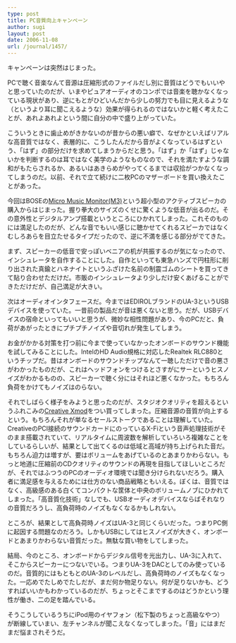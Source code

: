 ```yaml
---
type: post
title: PC音質向上キャンペーン
author: sugi
layout: post
date: 2006-11-08
url: /journal/1457/
---
```

キャンペーンは突然はじまった。

PCで聴く音楽なんて音源は圧縮形式のファイルだし別に音質はどうでもいいやと思っていたのだが、いまやピュアオーディオのコンポでは音楽を聴かなくなっている現状があり、逆にもとがひどいんだから少しの努力でも目に見えるような（というより耳に聞こえるような）効果が得られるのではないかと軽く考えたことが、あれよあれよという間に自分の中で盛り上がっていた。

こういうときに歯止めがきかないのが昔からの悪い癖で、なぜかといえばリアルな高音質ではなく、表層的に、こうしたんだから音がよくなっているはずという、「はず」の部分だけを求めてしまうからだと思う。「はず」か「はず」じゃないかを判断するのは耳ではなく美学のようなものなので、それを満たすような調和がもたらされるか、あるいはあきらめがやってくるまでは収拾がつかなくなってしまうのだ。以前、それで立て続けに二枚PCのマザーボードを買い換えたことがあった。

今回はBOSEの<a href="http://www.bose-export.com/products/multimedia/m3/index.html" onclick="_gaq.push(['_trackEvent', 'outbound-article', 'http://www.bose-export.com/products/multimedia/m3/index.html', 'Micro Music Monitor(M3)']);" >Micro Music Monitor(M3)</a>という超小型のアクティブスピーカの購入からはじまった。握り拳大のサイズのくせに驚くような低音が出るのだ。その意外性とデジタルアンプ搭載というところにひかれてしまった。これそのものには満足したのだが、どんな音でもいい感じに聴かせてくれるスピーカではなくむしろあらを目立たせるタイプだったので、逆に不満を感じる部分がでてきた。

まず、スピーカーの低音で安っぽいベニアの机が共振するのが気になったので、インシュレータを自作することにした。自作といっても東急ハンズで円柱形に削り出された真鍮とハネナイトというふざけた名前の制震ゴムのシートを買ってきて貼り合わせただけだ。市販のインシュレータより少しだけ安くあげることができただけだが、自己満足が大きい。

次はオーディオインタフェースだ。今まではEDIROLブランドのUA-3というUSBデバイスを使っていた。一昔前の製品だが音は悪くないと思う。だが、USBデバイスの宿命といってもいいと思うが、微妙な相性問題があり、今のPCだと、負荷があがったときにプチプチノイズや音切れが発生してしまう。

お金がかかる対策を打つ前に今まで使っていなかったオンボードのサウンド機能を試してみることにした。IntelのHD Audio規格に対応したRealtek RLC880というチップだ。昔はオンボードのサウンドチップなんて一聴しただけで音の悪さがわかったものだが、これはヘッドフォンをつけるとさすがにサーというヒスノイズがわかるものの、スピーカーで聴く分にはそれほど悪くなかった。もちろん負荷をかけてもノイズはのらない。

それでしばらく様子をみようと思ったのだが、スタジオクオリティを超えるというふれこみの<a href="http://jp.creative.com/products/product.asp?category=209&subcategory=668&product=15913" onclick="_gaq.push(['_trackEvent', 'outbound-article', 'http://jp.creative.com/products/product.asp?category=209&subcategory=668&product=15913', 'Creative Xmod']);" >Creative Xmod</a>をつい買ってしまった。圧縮音源の音質が向上するという。もちろんそれが単なるセールストークであることは理解していた。CreativeのPCI接続のサウンドカードにのっているX-Fiという音声処理技術がそのまま搭載されていて、リアルタイムに周波数を解析していろいろ複雑なことをしているらしいが、結果として出てくるのは低域と高域が持ち上げられた音だ。もちろん迫力は増すが、要はボリュームをあげているのとあまりかわらない。もっと地道に圧縮前のCDクオリティのサウンドの再現を目指してほしいところだが、それではふつうのPCのオーディオ環境では聞き分けられないだろう。購入者に満足感を与えるためには仕方のない商品戦略ともいえる。ぼくは、音質ではなく、高級感のある白くてコンパクトな筐体と中央のボリュームノブにひかれてしまった。「高音質化技術」なしでも、USBオーディオデバイスならばそれなりの音質だろうし、高負荷時のノイズもなくなるかもしれない。

ところが、結果として高負荷時ノイズはUA-3と同じくらいだった。つまりPC側に起因する問題なのだろう。しかもUSBにしてはヒスノイズが大きく、オンボードとあまりかわらない音質だった。無駄な買い物をしてしまった。

結局、今のところ、オンボードからデジタル信号を光出力し、UA-3に入れて、そこからスピーカーにつないでいる。つまりUA-3をDACとしてのみ使っているのだ。音質的にはもともとのUA-3のレベルだし、高負荷時のノイズもなくなった。一応めでたしめでたしだが、まだ何か物足りない。何が足りないかも、どうすればいいかもわかっているのだが、ちょっとそこまでするのはどうかという理性が働き、二の足を踏んでいる。

そうこうしているうちにiPod用のイヤフォン（松下製のちょっと高級なやつ）が断線していまい、左チャンネルが聞こえなくなってしまった。「音」にはまだまだ悩まされそうだ。

